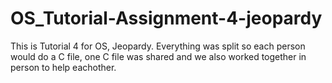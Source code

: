 # OS_Tutorial-Assignment-4-jeopardy

This is Tutorial 4 for OS, Jeopardy. Everything was split so each person would do a C file, one C file was shared and we also worked together in person to help eachother.